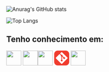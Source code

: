 ![Anurag's GitHub stats](https://github-readme-stats.vercel.app/api?username=YagoHFA&show_icons=true&theme=tokyonight)




![Top Langs](https://github-readme-stats.vercel.app/api/top-langs/?username=YagoHFA&layout=compact)


<h2> Tenho conhecimento em:</h2>

<div class = "Imagem">
            <img src="https://cdn.jsdelivr.net/gh/devicons/devicon/icons/html5/html5-original.svg" width= "40" height="40" /> <img src="https://cdn.jsdelivr.net/gh/devicons/devicon/icons/java/java-original-wordmark.svg" width= "40" height="40" /><imgsrc="https://cdn.jsdelivr.net/gh/devicons/devicon/icons/mysql/mysql-original-wordmark.svg" width= "40" height="40"/><img src="https://cdn.jsdelivr.net/gh/devicons/devicon/icons/python/python-original-wordmark.svg" width= "40" height="40"/>
          <img src = "https://github.com/tandpfun/skill-icons/raw/main/icons/Git.svg" width= "40" height="40"/>
            <img src = "[[https://github.com/tandpfun/skill-icons/raw/main/icons/Git.svg](https://github.com/tandpfun/skill-icons/raw/main/icons/MySQL-Dark.svg)](https://raw.githubusercontent.com/tandpfun/skill-icons/d1c752b99bb25a0e5aa363bae1db2809173ee966/icons/MySQL-Dark.svg)" width= "40" height="40"/>
</div>
          
            
          
          
          
          
